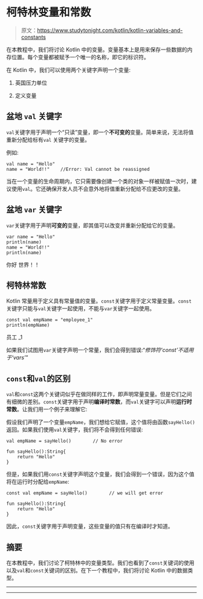 # 柯特林变量和常数

> 原文：<https://www.studytonight.com/kotlin/kotlin-variables-and-constants>

在本教程中，我们将讨论 Kotlin 中的变量。变量基本上是用来保存一些数据的内存位置。每个变量都被赋予一个唯一的名称，即它的标识符。

在 Kotlin 中，我们可以使用两个关键字声明一个变量:

1.  英国压力单位

2.  定义变量

## 盆地 `val` 关键字

`val`关键字用于声明一个“只读”变量，即一个**不可变的**变量。简单来说，无法将值重新分配给标有`val` 关键字的变量。

例如:

```
val name = "Hello"
name = "World!!"    //Error: Val cannot be reassigned
```

当在一个变量的生命周期内，它只需要像创建一个类的对象一样被赋值一次时，建议使用`val`。它还确保开发人员不会意外地将值重新分配给不应更改的变量。

## 盆地 `var` 关键字

`var`关键字用于声明**可变的**变量，即其值可以改变并重新分配给它的变量。

```
var name = "Hello"
println(name)     
name = "World!!"
println(name)
```

你好
世界！！

## 柯特林常数

Kotlin 常量用于定义具有常量值的变量。`const`关键字用于定义常量变量。`const` 关键字只能与`val`关键字一起使用，不能与`var`关键字一起使用。

```
const val empName = "employee_1"
println(empName) 
```

员工 _1

如果我们试图用`var`关键字声明一个常量，我们会得到错误:“*修饰符‘const’不适用于‘vars’*”

## `const`和`val`的区别

`val`和`const`这两个关键词似乎在做同样的工作，即声明常量变量。但是它们之间有细微的差别。`const`关键字用于声明**编译时常数**，而`val`关键字可以声明**运行时常数**。让我们用一个例子来理解它:

假设我们声明了一个变量`empName`，我们想给它赋值，这个值将由函数`sayHello()`返回。如果我们使用`val`关键字，我们将不会得到任何错误:

```
val empName = sayHello()        // No error

fun sayHello():String{
    return "Hello"
} 
```

但是，如果我们用`const`关键字声明这个变量，我们会得到一个错误，因为这个值将在运行时分配给`empName`:

```
const val empName = sayHello()        // we will get error

fun sayHello():String{
    return "Hello"
} 
```

因此，`const`关键字用于声明变量，这些变量的值只有在编译时才知道。

## 摘要

在本教程中，我们讨论了柯特林中的变量类型。我们也看到了`const`关键词的使用以及`val`和`const`关键词的区别。在下一个教程中，我们将讨论 Kotlin 中的数据类型。

* * *

* * *